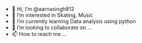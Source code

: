 - 👋 Hi, I’m @aarnasingh812
- 👀 I’m interested in Skating, Music
- 🌱 I’m currently learning Data analysis using python
- 💞️ I’m looking to collaborate on ...
- 📫 How to reach me ...

<!---
aarnasingh812/aarnasingh812 is a ✨ special ✨ repository because its `README.md` (this file) appears on your GitHub profile.
You can click the Preview link to take a look at your changes.
--->
